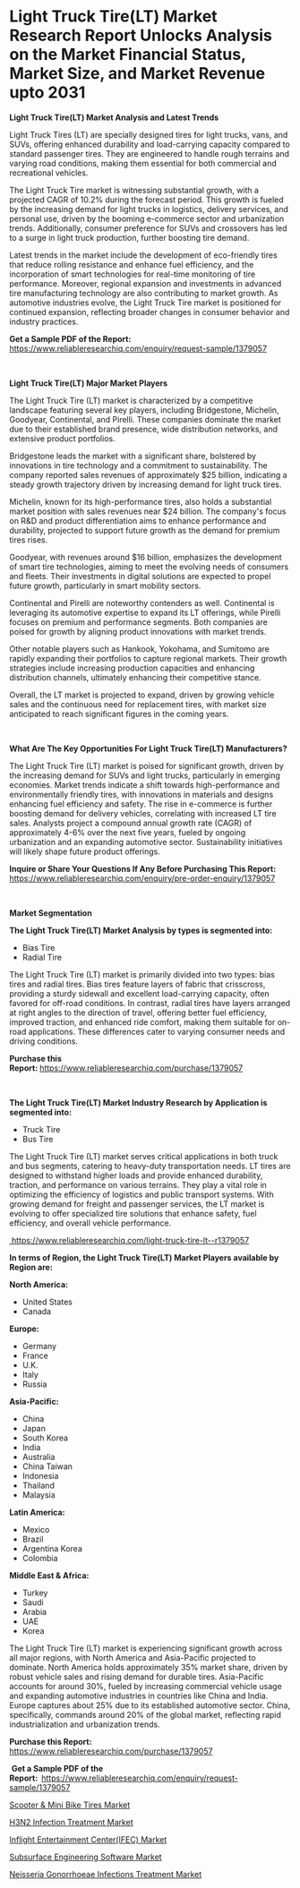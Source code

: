 <p><h1>Light Truck Tire(LT) Market Research Report Unlocks Analysis on the Market Financial Status, Market Size, and Market Revenue upto 2031</h1></p><p><strong>Light Truck Tire(LT) Market Analysis and Latest Trends</strong></p>
<p><p>Light Truck Tires (LT) are specially designed tires for light trucks, vans, and SUVs, offering enhanced durability and load-carrying capacity compared to standard passenger tires. They are engineered to handle rough terrains and varying road conditions, making them essential for both commercial and recreational vehicles.</p><p>The Light Truck Tire market is witnessing substantial growth, with a projected CAGR of 10.2% during the forecast period. This growth is fueled by the increasing demand for light trucks in logistics, delivery services, and personal use, driven by the booming e-commerce sector and urbanization trends. Additionally, consumer preference for SUVs and crossovers has led to a surge in light truck production, further boosting tire demand.</p><p>Latest trends in the market include the development of eco-friendly tires that reduce rolling resistance and enhance fuel efficiency, and the incorporation of smart technologies for real-time monitoring of tire performance. Moreover, regional expansion and investments in advanced tire manufacturing technology are also contributing to market growth. As automotive industries evolve, the Light Truck Tire market is positioned for continued expansion, reflecting broader changes in consumer behavior and industry practices.</p></p>
<p><strong>Get a Sample PDF of the Report:&nbsp;</strong> <a href="https://www.reliableresearchiq.com/enquiry/request-sample/1379057?utm_campaign=1087&utm_medium=2&utm_source=Github&utm_content=ia&utm_term=03112024&utm_id=light-truck-tirelt">https://www.reliableresearchiq.com/enquiry/request-sample/1379057</a></p>
<p>&nbsp;</p>
<p><strong>Light Truck Tire(LT) Major Market Players</strong></p>
<p><p>The Light Truck Tire (LT) market is characterized by a competitive landscape featuring several key players, including Bridgestone, Michelin, Goodyear, Continental, and Pirelli. These companies dominate the market due to their established brand presence, wide distribution networks, and extensive product portfolios.</p><p>Bridgestone leads the market with a significant share, bolstered by innovations in tire technology and a commitment to sustainability. The company reported sales revenues of approximately $25 billion, indicating a steady growth trajectory driven by increasing demand for light truck tires.</p><p>Michelin, known for its high-performance tires, also holds a substantial market position with sales revenues near $24 billion. The company's focus on R&D and product differentiation aims to enhance performance and durability, projected to support future growth as the demand for premium tires rises.</p><p>Goodyear, with revenues around $16 billion, emphasizes the development of smart tire technologies, aiming to meet the evolving needs of consumers and fleets. Their investments in digital solutions are expected to propel future growth, particularly in smart mobility sectors.</p><p>Continental and Pirelli are noteworthy contenders as well. Continental is leveraging its automotive expertise to expand its LT offerings, while Pirelli focuses on premium and performance segments. Both companies are poised for growth by aligning product innovations with market trends.</p><p>Other notable players such as Hankook, Yokohama, and Sumitomo are rapidly expanding their portfolios to capture regional markets. Their growth strategies include increasing production capacities and enhancing distribution channels, ultimately enhancing their competitive stance.</p><p>Overall, the LT market is projected to expand, driven by growing vehicle sales and the continuous need for replacement tires, with market size anticipated to reach significant figures in the coming years.</p></p>
<p>&nbsp;</p>
<p><strong>What Are The Key Opportunities For Light Truck Tire(LT) Manufacturers?</strong></p>
<p><p>The Light Truck Tire (LT) market is poised for significant growth, driven by the increasing demand for SUVs and light trucks, particularly in emerging economies. Market trends indicate a shift towards high-performance and environmentally friendly tires, with innovations in materials and designs enhancing fuel efficiency and safety. The rise in e-commerce is further boosting demand for delivery vehicles, correlating with increased LT tire sales. Analysts project a compound annual growth rate (CAGR) of approximately 4-6% over the next five years, fueled by ongoing urbanization and an expanding automotive sector. Sustainability initiatives will likely shape future product offerings.</p></p>
<p><strong>Inquire or Share Your Questions If Any Before Purchasing This Report:</strong> <a href="https://www.reliableresearchiq.com/enquiry/pre-order-enquiry/1379057?utm_campaign=1087&utm_medium=2&utm_source=Github&utm_content=ia&utm_term=03112024&utm_id=light-truck-tirelt">https://www.reliableresearchiq.com/enquiry/pre-order-enquiry/1379057</a></p>
<p>&nbsp;</p>
<p><strong>Market Segmentation</strong></p>
<p><strong>The Light Truck Tire(LT) Market Analysis by types is segmented into:</strong></p>
<p><ul><li>Bias Tire</li><li>Radial Tire</li></ul></p>
<p><p>The Light Truck Tire (LT) market is primarily divided into two types: bias tires and radial tires. Bias tires feature layers of fabric that crisscross, providing a sturdy sidewall and excellent load-carrying capacity, often favored for off-road conditions. In contrast, radial tires have layers arranged at right angles to the direction of travel, offering better fuel efficiency, improved traction, and enhanced ride comfort, making them suitable for on-road applications. These differences cater to varying consumer needs and driving conditions.</p></p>
<p><strong>Purchase this Report:&nbsp;</strong><a href="https://www.reliableresearchiq.com/purchase/1379057?utm_campaign=1087&utm_medium=2&utm_source=Github&utm_content=ia&utm_term=03112024&utm_id=light-truck-tirelt">https://www.reliableresearchiq.com/purchase/1379057</a></p>
<p>&nbsp;</p>
<p><strong>The Light Truck Tire(LT) Market Industry Research by Application is segmented into:</strong></p>
<p><ul><li>Truck Tire</li><li>Bus Tire</li></ul></p>
<p><p>The Light Truck Tire (LT) market serves critical applications in both truck and bus segments, catering to heavy-duty transportation needs. LT tires are designed to withstand higher loads and provide enhanced durability, traction, and performance on various terrains. They play a vital role in optimizing the efficiency of logistics and public transport systems. With growing demand for freight and passenger services, the LT market is evolving to offer specialized tire solutions that enhance safety, fuel efficiency, and overall vehicle performance.</p></p>
<p><a href="https://www.reliableresearchiq.com/light-truck-tire-lt--r1379057?utm_campaign=1087&utm_medium=2&utm_source=Github&utm_content=ia&utm_term=03112024&utm_id=light-truck-tirelt">&nbsp;https://www.reliableresearchiq.com/light-truck-tire-lt--r1379057</a></p>
<p><strong>In terms of Region, the Light Truck Tire(LT) Market Players available by Region are:</strong></p>
<p>
    <p> <strong> North America: </strong>
        <ul>
            <li>United States</li>
            <li>Canada</li>
        </ul>
        </p> 
    <p> <strong> Europe: </strong>
        <ul>
            <li>Germany</li>
            <li>France</li>
            <li>U.K.</li>
            <li>Italy</li>
            <li>Russia</li>
        </ul>
        </p> 
    <p> <strong> Asia-Pacific: </strong>
        <ul>
            <li>China</li>
            <li>Japan</li>
            <li>South Korea</li>
            <li>India</li>
            <li>Australia</li>
            <li>China Taiwan</li>
            <li>Indonesia</li>
            <li>Thailand</li>
            <li>Malaysia</li>
        </ul>
        </p> 
    <p> <strong> Latin America: </strong>
        <ul>
            <li>Mexico</li>
            <li>Brazil</li>
            <li>Argentina Korea</li>
            <li>Colombia</li>
        </ul>
        </p> 
    <p> <strong> Middle East & Africa: </strong>
        <ul>
            <li>Turkey</li>
            <li>Saudi</li>
            <li>Arabia</li>
            <li>UAE</li>
            <li>Korea</li>
        </ul>
    </p>
    </p>
<p><p>The Light Truck Tire (LT) market is experiencing significant growth across all major regions, with North America and Asia-Pacific projected to dominate. North America holds approximately 35% market share, driven by robust vehicle sales and rising demand for durable tires. Asia-Pacific accounts for around 30%, fueled by increasing commercial vehicle usage and expanding automotive industries in countries like China and India. Europe captures about 25% due to its established automotive sector. China, specifically, commands around 20% of the global market, reflecting rapid industrialization and urbanization trends.</p></p>
<p><strong>Purchase this Report: </strong><a href="https://www.reliableresearchiq.com/purchase/1379057?utm_campaign=1087&utm_medium=2&utm_source=Github&utm_content=ia&utm_term=03112024&utm_id=light-truck-tirelt">https://www.reliableresearchiq.com/purchase/1379057</a></p>
<p>&nbsp;<strong>Get a Sample PDF of the Report:&nbsp;&nbsp;</strong><a href="https://www.reliableresearchiq.com/enquiry/request-sample/1379057?utm_campaign=1087&utm_medium=2&utm_source=Github&utm_content=ia&utm_term=03112024&utm_id=light-truck-tirelt">https://www.reliableresearchiq.com/enquiry/request-sample/1379057</a></p>
<p><strong></strong></p>
<p><p><a href="https://github.com/wydramppetrox/Market-Research-Report-List-1/blob/main/scooter-mini-bike-tires-market.md?utm_campaign=1087&utm_medium=2&utm_source=Github&utm_content=ia&utm_term=03112024&utm_id=light-truck-tirelt">Scooter & Mini Bike Tires Market</a></p><p><a href="https://issuu.com/reportprime-2/docs/h3n2-infection-treatment-market-siz_946ed377ee04c2?utm_campaign=1087&utm_medium=2&utm_source=Github&utm_content=ia&utm_term=03112024&utm_id=light-truck-tirelt">H3N2 Infection Treatment Market</a></p><p><a href="https://github.com/vitacbq/Market-Research-Report-List-1/blob/main/inflight-entertainment-centerifec-market.md?utm_campaign=1087&utm_medium=2&utm_source=Github&utm_content=ia&utm_term=03112024&utm_id=light-truck-tirelt">Inflight Entertainment Center(IFEC) Market</a></p><p><a href="https://www.linkedin.com/pulse/subsurface-engineering-software-spectrum-usage-patterns-4jwnf?utm_campaign=1087&utm_medium=2&utm_source=Github&utm_content=ia&utm_term=03112024&utm_id=light-truck-tirelt">Subsurface Engineering Software Market</a></p><p><a href="https://issuu.com/reportprime-2/docs/neisseria-gonorrhoeae-infections-tr_8936564aca36f1?utm_campaign=1087&utm_medium=2&utm_source=Github&utm_content=ia&utm_term=03112024&utm_id=light-truck-tirelt">Neisseria Gonorrhoeae Infections Treatment Market</a></p></p>